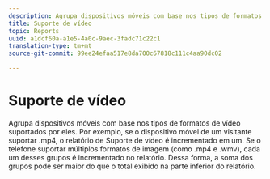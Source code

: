 ```yaml
---
description: Agrupa dispositivos móveis com base nos tipos de formatos de vídeo suportados por eles. Por exemplo, se o dispositivo móvel de um visitante suportar .mp4, o relatório de Suporte de vídeo é incrementado em um. Se o telefone suportar múltiplos formatos de imagem (como .mp4 e .wmv), cada um desses grupos é incrementado no relatório. Dessa forma, a soma dos grupos pode ser maior do que o total exibido na parte inferior do relatório.
title: Suporte de vídeo
topic: Reports
uuid: a1dcf60a-a1e5-4a0c-9aec-3fadc71c22c1
translation-type: tm+mt
source-git-commit: 99ee24efaa517e8da700c67818c111c4aa90dc02

---
```



# Suporte de vídeo

Agrupa dispositivos móveis com base nos tipos de formatos de vídeo suportados por eles. Por exemplo, se o dispositivo móvel de um visitante suportar .mp4, o relatório de Suporte de vídeo é incrementado em um. Se o telefone suportar múltiplos formatos de imagem (como .mp4 e .wmv), cada um desses grupos é incrementado no relatório. Dessa forma, a soma dos grupos pode ser maior do que o total exibido na parte inferior do relatório.

